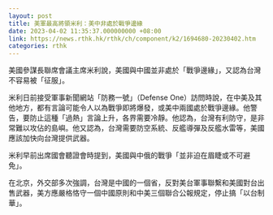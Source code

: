 ```yaml
---
layout: post
title: 美軍最高將領米利：美中非處於戰爭邊緣
date: 2023-04-02 11:35:37.000000000 +08:00
link: https://news.rthk.hk/rthk/ch/component/k2/1694680-20230402.htm
categories: rthk
---
```


美國參謀長聯席會議主席米利說，美國與中國並非處於「戰爭邊緣」，又認為台灣不容易被「征服」。

米利日前接受軍事新聞網站「防務一號」（Defense One）訪問時說，在中美及其他地方，都有言論可能令人以為戰爭即將爆發，或美中兩國處於戰爭邊緣。他警告，要防止這種「過熱」言論上升，各界需要冷靜。他認為，台灣有利防守，是非常難以攻佔的島嶼。他又認為，台灣需要防空系統、反艦導彈及反艦水雷等，美國應該加快向台灣提供武器。

米利早前出席國會聽證會時提到，美國與中俄的戰爭「並非迫在眉睫或不可避免」。

在北京，外交部多次強調，台灣是中國的一個省，反對美台軍事聯繫和美國對台出售武器，美方應嚴格恪守一個中國原則和中美三個聯合公報規定，停止搞「以台制華」。
